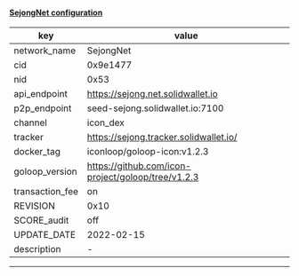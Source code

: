 #### [SejongNet configuration](https://networkinfo.solidwallet.io/node_info/SejongNet/default_configure.yml)
|key|value|
|---|---|
|network_name|SejongNet|
|cid|0x9e1477|
|nid|0x53|
|api_endpoint|https://sejong.net.solidwallet.io|
|p2p_endpoint|seed-sejong.solidwallet.io:7100|
|channel|icon_dex|
|tracker|https://sejong.tracker.solidwallet.io/|
|docker_tag|iconloop/goloop-icon:v1.2.3|
|goloop_version|https://github.com/icon-project/goloop/tree/v1.2.3|
|transaction_fee|on|
|REVISION|0x10|
|SCORE_audit|off|
|UPDATE_DATE|2022-02-15|
|description|-|
---

